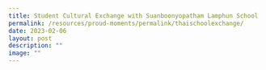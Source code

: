 ```yaml
---
title: Student Cultural Exchange with Suanboonyopatham Lamphun School
permalink: /resources/proud-moments/permalink/thaischoolexchange/
date: 2023-02-06
layout: post
description: ""
image: ""
---
```

